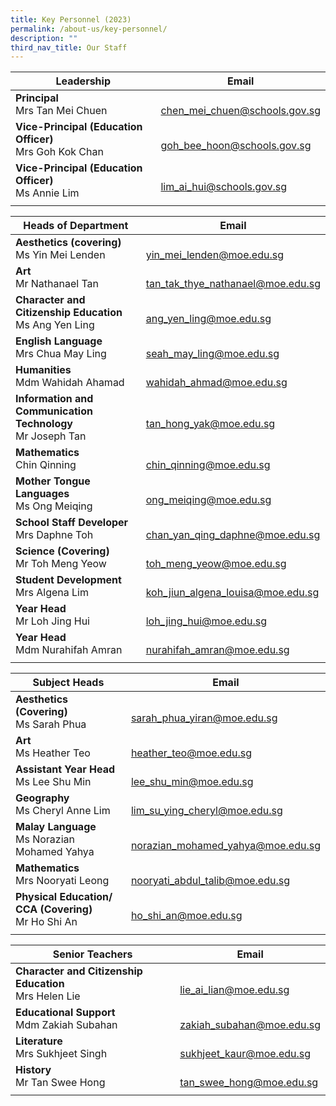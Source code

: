 ```yaml
---
title: Key Personnel (2023)
permalink: /about-us/key-personnel/
description: ""
third_nav_title: Our Staff
---
```

| Leadership | Email  |
|---|---|
| **Principal**  <br>Mrs Tan Mei Chuen  | <br>[chen_mei_chuen@schools.gov.sg](mailto:chen_mei_chuen@schools.gov.sg)  |
| **Vice-Principal (Education Officer)** <br>Mrs Goh Kok Chan  | <br>[goh\_bee\_hoon@schools.gov.sg](mailto:goh_bee_hoon@schools.gov.sg)  |
| **Vice-Principal (Education Officer)** <br>Ms Annie Lim  | <br>[lim\_ai\_hui@schools.gov.sg](mailto:lim_ai_hui@schools.gov.sg)  |
|   |   |

| Heads of Department| Email  |
|---|---|
| **Aesthetics (covering)** <br>Ms Yin Mei Lenden  | <br>[yin\_mei\_lenden@moe.edu.sg](mailto:yin_mei_lenden@moe.edu.sg)  |
| **Art**  <br>Mr Nathanael Tan  | <br>[tan_tak_thye_nathanael@moe.edu.sg](mailto:tan\_tak\_thye\_nathanael@moe.edu.sg)  |
| **Character and Citizenship Education**  <br>Ms Ang Yen Ling  | <br>[ang\_yen\_ling@moe.edu.sg](mailto:ang_yen_ling@moe.edu.sg)  |
| **English Language**  <br>Mrs Chua May Ling  | <br>[seah\_may\_ling@moe.edu.sg](mailto:seah_may_ling@moe.edu.sg)  |
| **Humanities**  <br>Mdm Wahidah Ahamad  | <br>[wahidah_ahmad@moe.edu.sg](mailto:wahidah_ahmad@moe.edu.sg)  |
| **Information and Communication Technology**  <br>Mr Joseph Tan  | <br>[tan\_hong\_yak@moe.edu.sg](mailto:tan_hong_yak@moe.edu.sg)  |
| **Mathematics**  <br>Chin Qinning  | <br>[chin_qinning@moe.edu.sg](mailto:chin_qinning@moe.edu.sg)  |
| **Mother Tongue Languages**  <br> Ms Ong Meiqing  | <br>[ong\_meiqing@moe.edu.sg](mailto:ong_meiqing@moe.edu.sg)  |
| **School Staff Developer**  <br>Mrs Daphne Toh  | <br>[chan_yan_qing_daphne@moe.edu.sg](mailto:chan_yan_qing_daphne@moe.edu.sg)  |
| **Science (Covering)**  <br>Mr Toh Meng Yeow  | <br>[toh\_meng\_yeow@moe.edu.sg](mailto:toh_meng_yeow@moe.edu.sg)  |
| **Student Development**<br>Mrs Algena Lim  | <br>[koh\_jiun\_algena\_louisa@moe.edu.sg](mailto:koh_jiun_algena_louisa@moe.edu.sg)  |
| **Year Head**<br>Mr Loh Jing Hui  | <br>[loh\_jing\_hui@moe.edu.sg](mailto:loh_jing_hui@moe.edu.sg)  |
| **Year Head**  <br>Mdm Nurahifah Amran  | <br>[nurahifah\_amran@moe.edu.sg](mailto:nurahifah_amran@moe.edu.sg)  |
|   |   |

| Subject Heads | Email  |
|---|---|
| **Aesthetics (Covering)**<br>Ms Sarah Phua  | <br>[sarah\_phua\_yiran@moe.edu.sg](mailto:sarah_phua_yiran@moe.edu.sg)  |
| **Art**<br>Ms Heather Teo  | <br>[heather\_teo@moe.edu.sg](mailto:heather_teo@moe.edu.sg)  |
| **Assistant Year Head**<br>Ms Lee Shu Min  | <br>[lee\_shu\_min@moe.edu.sg](mailto:lee_shu_min@moe.edu.sg)  |
| **Geography**<br>Ms Cheryl Anne Lim  | <br>[lim\_su\_ying\_cheryl@moe.edu.sg](mailto:lim_su_ying_cheryl@moe.edu.sg)  |
| **Malay Language**<br>Ms Norazian Mohamed Yahya  | <br>[norazian\_mohamed\_yahya@moe.edu.sg](mailto:norazian_mohamed_yahya@moe.edu.sg)  |
| **Mathematics**<br>Mrs Nooryati Leong  | <br>[nooryati\_abdul\_talib@moe.edu.sg](mailto:nooryati_abdul_talib@moe.edu.sg)  |
| **Physical Education/ CCA (Covering)**<br>Mr Ho Shi An  | <br>[ho\_shi\_an@moe.edu.sg](mailto:ho_shi_an@moe.edu.sg)  |
|   |   |

| Senior Teachers | Email  |
|---|---|
| **Character and Citizenship Education**<br>Mrs Helen Lie  | <br>[lie\_ai\_lian@moe.edu.sg](mailto:lie_ai_lian@moe.edu.sg)  |
| **Educational Support**<br>Mdm Zakiah Subahan  | <br>[zakiah\_subahan@moe.edu.sg](mailto:zakiah_subahan@moe.edu.sg)  |
| **Literature**<br>Mrs Sukhjeet Singh  | <br>[sukhjeet\_kaur@moe.edu.sg](mailto:sukhjeet_kaur@moe.edu.sg)  |
| **History**<br>Mr Tan Swee Hong  | <br>[tan\_swee\_hong@moe.edu.sg](mailto:tan_swee_hong@moe.edu.sg)  |
|   |   |